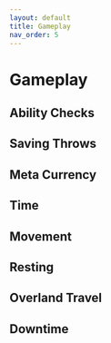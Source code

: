 ```yaml
---
layout: default
title: Gameplay
nav_order: 5
---
```

# Gameplay
## Ability Checks
## Saving Throws
## Meta Currency
## Time
## Movement
## Resting
## Overland Travel
## Downtime
